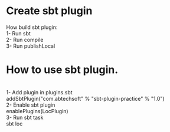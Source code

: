 # Create sbt plugin
How build sbt plugin:<br/>
1- Run sbt<br/>
2- Run compile<br/>
3- Run publishLocal<br/>

# How to use sbt plugin. 
<br/>1- Add plugin in plugins.sbt<br/>
addSbtPlugin("com.abtechsoft" % "sbt-plugin-practice" % "1.0")<br/>
2- Enable sbt plugin<br/>
enablePlugins(LocPlugin)<br/>
3- Run sbt task<br/>
sbt loc

